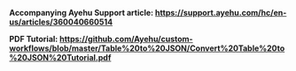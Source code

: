 <b>Accompanying Ayehu Support article:<b> <a href="https://support.ayehu.com/hc/en-us/articles/360040660514">https://support.ayehu.com/hc/en-us/articles/360040660514</a>

<b>PDF Tutorial:</b> <a href="https://github.com/Ayehu/custom-workflows/blob/master/Table%20to%20JSON/Convert%20Table%20to%20JSON%20Tutorial.pdf">https://github.com/Ayehu/custom-workflows/blob/master/Table%20to%20JSON/Convert%20Table%20to%20JSON%20Tutorial.pdf</a>
